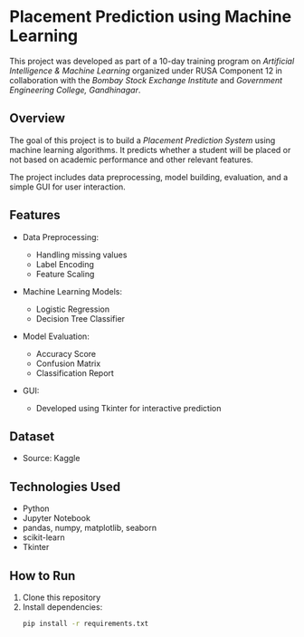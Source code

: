 # Placement Prediction using Machine Learning

This project was developed as part of a 10-day training program on *Artificial Intelligence & Machine Learning* organized under RUSA Component 12 in collaboration with the *Bombay Stock Exchange Institute* and *Government Engineering College, Gandhinagar*.

## Overview

The goal of this project is to build a *Placement Prediction System* using machine learning algorithms. It predicts whether a student will be placed or not based on academic performance and other relevant features.

The project includes data preprocessing, model building, evaluation, and a simple GUI for user interaction.

## Features

- Data Preprocessing:
  - Handling missing values
  - Label Encoding
  - Feature Scaling

- Machine Learning Models:
  - Logistic Regression
  - Decision Tree Classifier

- Model Evaluation:
  - Accuracy Score
  - Confusion Matrix
  - Classification Report

- GUI:
  - Developed using Tkinter for interactive prediction

## Dataset

- Source: Kaggle 

## Technologies Used

- Python
- Jupyter Notebook
- pandas, numpy, matplotlib, seaborn
- scikit-learn
- Tkinter

## How to Run

1. Clone this repository
2. Install dependencies:
   ```bash
   pip install -r requirements.txt
